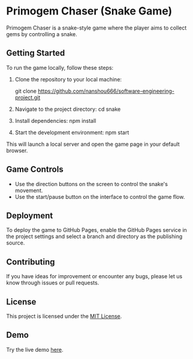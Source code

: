 # Primogem Chaser (Snake Game)

Primogem Chaser is a snake-style game where the player aims to collect gems by controlling a snake.

## Getting Started

To run the game locally, follow these steps:

1. Clone the repository to your local machine:

   git clone https://github.com/nanshou666/software-engineering-project.git



3. Navigate to the project directory:
cd snake

4. Install dependencies:
npm install

5. Start the development environment:
npm start


This will launch a local server and open the game page in your default browser.

## Game Controls

- Use the direction buttons on the screen to control the snake's movement.
- Use the start/pause button on the interface to control the game flow.

## Deployment

To deploy the game to GitHub Pages, enable the GitHub Pages service in the project settings and select a branch and directory as the publishing source.

## Contributing

If you have ideas for improvement or encounter any bugs, please let us know through issues or pull requests.

## License

This project is licensed under the [MIT License](LICENSE).


## Demo

Try the live demo [here](<Your Live URL>).
